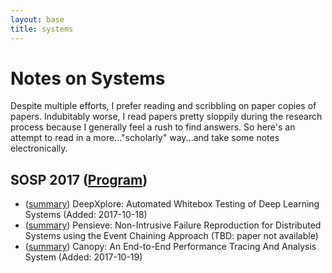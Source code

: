 ```yaml
---
layout: base
title: systems
---
```


# Notes on Systems

Despite multiple efforts, I prefer reading and scribbling on paper copies of papers. Indubitably worse, I read papers pretty sloppily during the research process because I generally feel a rush to find answers. So here's an attempt to read in a more..."scholarly" way...and take some notes electronically.

## SOSP 2017 ([Program](https://www.sigops.org/sosp/sosp17/program.html))
- ([summary](2017-sosp/deepxplore.html)) DeepXplore: Automated Whitebox Testing
of Deep Learning Systems (Added: 2017-10-18)
- ([summary](2017-sosp/pensieve.html)) Pensieve: Non-Intrusive Failure Reproduction for Distributed Systems using the Event Chaining Approach (TBD: paper not available)
- ([summary](2017-sosp/canopy.html)) Canopy: An End-to-End Performance Tracing And Analysis System (Added: 2017-10-19)
